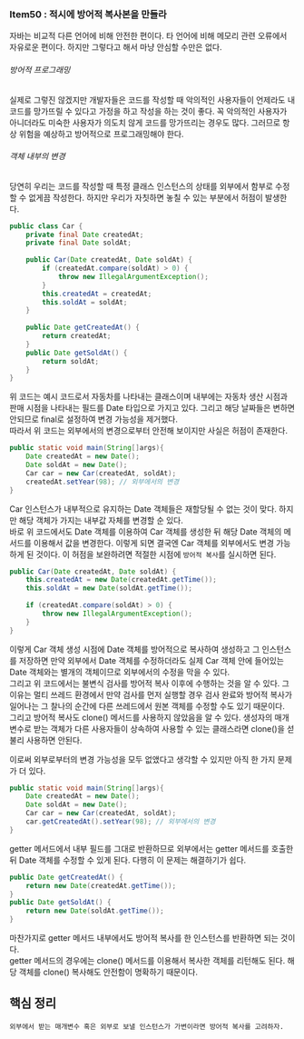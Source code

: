 ### Item50 : 적시에 방어적 복사본을 만들라

자바는 비교적 다른 언어에 비해 안전한 편이다. 타 언어에 비해 메모리 관련 오류에서 자유로운 편이다. 하지만 그렇다고 해서
마냥 안심할 수만은 없다.

###### 방어적 프로그래밍
실제로 그렇진 않겠지만 개발자들은 코드를 작성할 때 악의적인 사용자들이 언제라도 내 코드를 망가뜨릴 수 있다고 가정을 하고
작성을 하는 것이 좋다. 꼭 악의적인 사용자가 아니더라도 미숙한 사용자가 의도치 않게 코드를 망가뜨리는 경우도 많다. 그러므로
항상 위험을 예상하고 방어적으로 프로그래밍해야 한다.

###### 객체 내부의 변경
당연히 우리는 코드를 작성할 때 특정 클래스 인스턴스의 상태를 외부에서 함부로 수정할 수 없게끔 작성한다. 하지만 우리가 자칫하면 놓칠 수 있는 부분에서
허점이 발생한다.
```java
public class Car {
    private final Date createdAt;
    private final Date soldAt;
    
    public Car(Date createdAt, Date soldAt) {
        if (createdAt.compare(soldAt) > 0) {
            throw new IllegalArgumentException();
        }
        this.createdAt = createdAt;
        this.soldAt = soldAt;
    }
    
    public Date getCreatedAt() {
        return createdAt;
    }
    public Date getSoldAt() {
        return soldAt;
    }
}
```
위 코드는 예시 코드로서 자동차를 나타내는 클래스이며 내부에는 자동차 생산 시점과 판매 시점을 나타내는 필드를 Date 타입으로 가지고 있다. 그리고
해당 날짜들은 변하면 안되므로 final로 설정하여 변경 가능성을 제거했다.  
따라서 위 코드는 외부에서의 변경으로부터 안전해 보이지만 사실은 허점이 존재한다.
```java
public static void main(String[]args){
    Date createdAt = new Date();
    Date soldAt = new Date();
    Car car = new Car(createdAt, soldAt);
    createdAt.setYear(98); // 외부에서의 변경
}
```
Car 인스턴스가 내부적으로 유지하는 Date 객체들은 재할당될 수 없는 것이 맞다. 하지만 해당 객체가 가지는 내부값 자체를 변경할 순 있다.  
바로 위 코드에서도 Date 객체를 이용하여 Car 객체를 생성한 뒤 해당 Date 객체의 메서드를 이용해서 값을 변경한다. 이렇게 되면 결국엔 Car 객체를
외부에서도 변경 가능하게 된 것이다. 이 허점을 보완하려면 적절한 시점에 `방어적 복사`를 실시하면 된다.
```java
public Car(Date createdAt, Date soldAt) {
    this.createdAt = new Date(createdAt.getTime());
    this.soldAt = new Date(soldAt.getTime());
	
    if (createdAt.compare(soldAt) > 0) {
        throw new IllegalArgumentException();
    }
}
```
이렇게 Car 객체 생성 시점에 Date 객체를 방어적으로 복사하여 생성하고 그 인스턴스를 저장하면 만약 외부에서 Date 객체를 수정하더라도 실제 Car 객체 안에 
들어있는 Date 객체와는 별개의 객체이므로 외부에서의 수정을 막을 수 있다.  
그리고 위 코드에서는 불변식 검사를 방어적 복사 이후에 수행하는 것을 알 수 있다. 그 이유는 멀티 쓰레드 환경에서 만약 검사를 먼저 실행할 경우 검사 완료와 방어적 복사가
일어나는 그 찰나의 순간에 다른 쓰레드에서 원본 객체를 수정할 수도 있기 때문이다.  
그리고 방어적 복사도 clone() 메서드를 사용하지 않았음을 알 수 있다. 생성자의 매개변수로 받는 객체가 다른 사용자들이 상속하여 사용할 수 있는 클래스라면 clone()을 섣불리 사용하면 안된다.

이로써 외부로부터의 변경 가능성을 모두 없앴다고 생각할 수 있지만 아직 한 가지 문제가 더 있다.
```java
public static void main(String[]args){
    Date createdAt = new Date();
    Date soldAt = new Date();
    Car car = new Car(createdAt, soldAt);
    car.getCreatedAt().setYear(98); // 외부에서의 변경
}
```
getter 메서드에서 내부 필드를 그대로 반환하므로 외부에서는 getter 메서드를 호출한 뒤 Date 객체를 수정할 수 있게 된다. 다행히 이 문제는 해결하기가 쉽다.
```java
public Date getCreatedAt() {
    return new Date(createdAt.getTime());
}
public Date getSoldAt() {
    return new Date(soldAt.getTime());
}
```
마찬가지로 getter 메서드 내부에서도 방어적 복사를 한 인스턴스를 반환하면 되는 것이다.  
getter 메서드의 경우에는 clone() 메서드를 이용해서 복사한 객체를 리턴해도 된다. 해당 객체를 clone() 복사해도 안전함이 명확하기 때문이다.

## 핵심 정리
    외부에서 받는 매개변수 혹은 외부로 보낼 인스턴스가 가변이라면 방어적 복사를 고려하자.